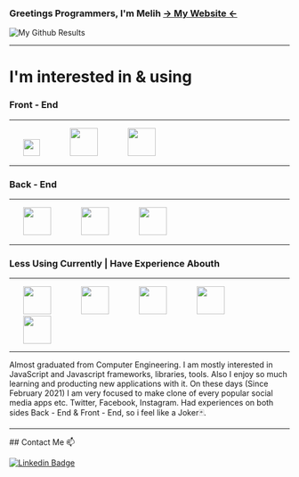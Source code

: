 ### Greetings Programmers, I'm Melih [-> My Website <-][website]



 
![My Github Results](https://github-readme-stats.vercel.app/api?username=firatmelih&show_icons=true&theme=dark&text_color=47a6ff&hide_border=true&bg_color=0d1117&icon_color=fff)


 

  
<hr>

# I'm interested in & using

### Front - End

<hr>
<p  float="left">
 <a  href="https://vuejs.org/"  target="_blank"><img hspace="25" height="30"  src="https://cdn.discordapp.com/attachments/750658674078253158/815449924246175774/vuejs.png"></a> 
<a  href="https://reactjs.org/"  target="_blank"><img hspace="25" height="50"  src="https://www.vectorlogo.zone/logos/reactjs/reactjs-ar21.svg"></a> 
<a  href="https://sass-lang.com/"  target="_blank"><img hspace="25" height="50"  src="https://www.vectorlogo.zone/logos/sass-lang/sass-lang-icon.svg"></a>
</p>

<hr>

### Back - End

<hr>
<p float="left">
<a  href="https://nodejs.org/en/docs/"  target="_blank"><img hspace="25" height="50"  src="https://www.vectorlogo.zone/logos/nodejs/nodejs-ar21.svg"></a>
<a  href="https://expressjs.com/"  target="_blank"><img hspace="25" height="50"  src="https://cdn.discordapp.com/attachments/750658674078253158/815450529336393739/express.png"></a>
<a  href="https://www.mongodb.com/"  target="_blank"><img hspace="25" height="50"  src="https://www.vectorlogo.zone/logos/mongodb/mongodb-ar21.svg"></a>
</p>

<hr>

### Less Using Currently | Have Experience Abouth

<hr>
<p float="left">
<a  href="https://docs.microsoft.com/en-us/dotnet/core/introduction"  target="_blank"><img  hspace="25" height="50"  src="https://upload.wikimedia.org/wikipedia/commons/thumb/e/ee/.NET_Core_Logo.svg/1200px-.NET_Core_Logo.svg.png"></a>
<a  href="https://www.postgresql.org/"  target="_blank"><img hspace="25" height="50"  src="https://www.vectorlogo.zone/logos/postgresql/postgresql-ar21.svg"></a>
<a  href="https://docs.microsoft.com/en-us/sql/ssms/download-sql-server-management-studio-ssms?view=sql-server-ver15"  target="_blank"><img hspace="25" height="50"   src="https://www.svgrepo.com/show/303229/microsoft-sql-server-logo.svg"></a>
<a  href="https://git-scm.com/"  target="_blank"><img hspace="25" height="50"  src="https://www.vectorlogo.zone/logos/git-scm/git-scm-ar21.svg"></a>
<a  href="https://ubuntu.com/"  target="_blank"><img hspace="25" height="50"  src="https://www.vectorlogo.zone/logos/ubuntu/ubuntu-ar21.svg"></a>
  </p>

<hr>

Almost graduated from Computer Engineering.
I am mostly interested in JavaScript and Javascript frameworks, libraries, tools. Also I enjoy so much learning and producting new applications with it. On these days (Since February 2021) I am very focused to make clone of every popular social media apps etc. Twitter, Facebook, Instagram. Had experiences on both sides Back - End & Front - End, so i feel like a Joker🃏.
<hr>
## Contact Me 📫

[![Linkedin Badge](https://img.shields.io/twitter/url?color=lightblue&label=Firatmelih&logo=linkedin&logoColor=lightblue&style=for-the-badge&url=https%3A%2F%2Fwww.linkedin.com%2Fin%2F)](https://www.linkedin.com/in/firatmelih/)

[website]: https://firatmelih.github.io/
